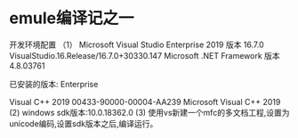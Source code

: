 # emule编译记之一
开发环境配置
（1）
Microsoft Visual Studio Enterprise 2019
版本 16.7.0
VisualStudio.16.Release/16.7.0+30330.147
Microsoft .NET Framework
版本 4.8.03761

已安装的版本: Enterprise

Visual C++ 2019   00433-90000-00004-AA239
Microsoft Visual C++ 2019
(2)
windows sdk版本:10.0.18362.0
(3)
使用vs新建一个mfc的多文档工程,设置为unicode编码,设置sdk版本之后,编译运行。


